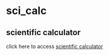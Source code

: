 # sci_calc
## scientific calculator

click here to access [scientific calculator](https://jathinr96.github.io/sci_calc/sci_calc.html)
